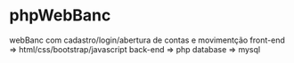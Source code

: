 # phpWebBanc
webBanc com cadastro/login/abertura de contas e movimentção
front-end => html/css/bootstrap/javascript
back-end => php
database => mysql
